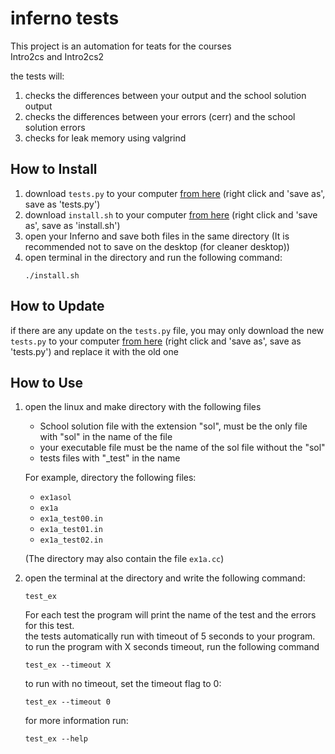 # inferno tests #
This project is an automation for teats for the courses  
Intro2cs and Intro2cs2  

the tests will:
1. checks the differences between your output and the school solution output
2. checks the differences between your errors (cerr) and the school solution errors
3. checks for leak memory using valgrind

## How to Install ##
1. download `tests.py` to your computer [from here](https://raw.githubusercontent.com/hodvak/inferno_tests/main/inferno_tests/tests.py) (right click and 'save as', save as 'tests.py')
2. download `install.sh` to your computer [from here](https://raw.githubusercontent.com/hodvak/inferno_tests/main/inferno_tests/install.sh) (right click and 'save as', save as 'install.sh')
3. open your Inferno and save both files in the same directory (It is recommended not to save on the desktop (for cleaner desktop))
4. open terminal in the directory and run the following command:
   ```console
   ./install.sh
   ```

## How to Update ##
if there are any update on the `tests.py` file, you may only download the new `tests.py` to your computer [from here](https://raw.githubusercontent.com/hodvak/inferno_tests/main/inferno_tests/tests.py) (right click and 'save as', save as 'tests.py')
and replace it with the old one

## How to Use ##
1. open the linux and make directory with the following files
   * School solution file with the extension "sol", must be the only file with "sol" in the name of the file
   * your executable file must be the name of the sol file without the "sol"
   * tests files with "\_test" in the name  
   
   For example, directory the following files:
   * `ex1asol`
   * `ex1a`
   * `ex1a_test00.in`
   * `ex1a_test01.in`
   * `ex1a_test02.in`  
   
   (The directory may also contain the file `ex1a.cc`)
   
2. open the terminal at the directory and write the following command:  
   ```console
   test_ex
   ```
   For each test the program will print the name of the test and the errors for this test.  
   the tests automatically run with timeout of 5 seconds to your program.  
   to run the program with X seconds timeout, run the following command
   ```console
   test_ex --timeout X
   ```
   to run with no timeout, set the timeout flag to 0:
   ```console
   test_ex --timeout 0
   ```
   for more information run:
   ```console
   test_ex --help
   ```